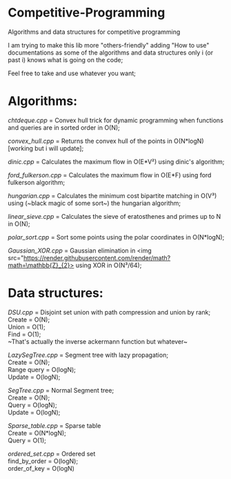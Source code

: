 # Competitive-Programming
Algorithms and data structures for competitive programming

I am trying to make this lib more "others-friendly" adding "How to use" documentations as some of the algorithms and data structures only i (or past i) knows what is going on the code;

Feel free to take and use whatever you want;

# Algorithms:
*chtdeque.cpp* = Convex hull trick for dynamic programming when functions and queries are in sorted order in O(N);

*convex_hull.cpp* = Returns the convex hull of the points in O(N\*logN) [working but i will update];

*dinic.cpp* = Calculates the maximum flow in O(E\*V²) using dinic's algorithm;

*ford_fulkerson.cpp* = Calculates the maximum flow in O(E\*F) using ford fulkerson algorithm;

*hungarian.cpp* = Calculates the minimum cost bipartite matching in O(V³) using (~black magic of some sort~) the hungarian algorithm;

*linear_sieve.cpp* = Calculates the sieve of eratosthenes and primes up to N in O(N);

*polar_sort.cpp* = Sort some points using the polar coordinates in O(N\*logN);

*Gaussian_XOR.cpp* = Gaussian elimination in <img src="https://render.githubusercontent.com/render/math?math=\mathbb{Z}_{2}>
 using XOR in O(N³/64);

# Data structures:

*DSU.cpp* = Disjoint set union with path compression and union by rank;\
Create = O(N);\
Union = O(1);\
Find = O(1);\
~That's actually the inverse ackermann function but whatever~

*LazySegTree.cpp* = Segment tree with lazy propagation;\
Create = O(N);\
Range query = O(logN);\
Update = O(logN);

*SegTree.cpp* = Normal Segment tree;\
Create = O(N);\
Query = O(logN);\
Update = O(logN);

*Sparse_table.cpp* = Sparse table\
Create = O(N\*logN);\
Query = O(1);

*ordered_set.cpp* = Ordered set\
find_by_order = O(logN);\
order_of_key = O(logN)
